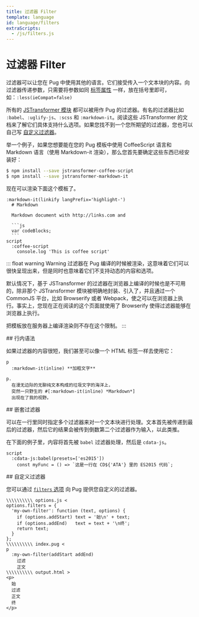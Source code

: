 ```yaml
---
title: 过滤器 Filter
template: language
id: language/filters
extraScripts:
  - /js/filters.js
---
```


# 过滤器 Filter

过滤器可以让您在 Pug 中使用其他的语言。它们接受传入一个文本块的内容。向过滤器传递参数，只需要将参数如同 [标签属性][tag attributes] 一样，放在括号里即可，如：`:less(ieCompat=false)`

所有的 [JSTransformer 模块][JSTransformer modules] 都可以被用作 Pug 的过滤器。有名的过滤器比如 `:babel`、`:uglify-js`、`:scss` 和 `:markdown-it`。阅读这些 JSTransformer 的文档来了解它们具体支持什么选项。如果您找不到一个您所期望的过滤器，您也可以自己写 [自定义过滤器][custom filter]。

举一个例子，如果您想要能在您的 Pug 模板中使用 CoffeeScript 语言和 Markdown 语言（使用 Markdown-it 渲染），那么您首先要确定这些东西已经安装好：

```sh
$ npm install --save jstransformer-coffee-script
$ npm install --save jstransformer-markdown-it
```

现在可以渲染下面这个模板了。

~~~pug-preview
:markdown-it(linkify langPrefix='highlight-')
  # Markdown

  Markdown document with http://links.com and

  ```js
  var codeBlocks;
  ```
script
  :coffee-script
    console.log 'This is coffee script'
~~~

::: float warning Warning
过滤器在 Pug 编译的时候被渲染，这意味着它们可以很快呈现出来，但是同时也意味着它们不支持动态的内容和选项。

默认情况下，基于 JSTransformer 的过滤器在浏览器上编译的时候也是不可用的，除非那个 JSTransformer 模块被明确地封装、引入了，并且通过一个 CommonJS 平台，比如 Browserify 或者 Webpack，使之可以在浏览器上执行。事实上，您现在正在阅读的这个页面就使用了 Browserify 使得过滤器能够在浏览器上执行。

把模板放在服务器上编译渲染则不存在这个限制。
:::

<span id="to-do" />
## 行内语法

如果过滤器的内容很短，我们甚至可以像一个 HTML 标签一样去使用它：

```pug-preview
p
  :markdown-it(inline) **加粗文字**

p.
  在漫无边际的无聊纯文本构成的垃圾文字的海洋上，
  突然一只野生的 #[:markdown-it(inline) *Markdown*]
  出现在了我的视野。
```

<span id="to-do" />
## 嵌套过滤器

可以在一行里同时指定多个过滤器来对一个文本块进行处理。文本首先被传递到最后的过滤器，然后它的结果会被传到倒数第二个过滤器作为输入，以此类推。

在下面的例子里，内容将首先被 `babel` 过滤器处理，然后是 `cdata-js`。

```pug-preview
script
  :cdata-js:babel(presets=['es2015'])
    const myFunc = () => `这是一行在 CD${'ATA'} 里的 ES2015 代码`;
```

<span id="to-do" />
## 自定义过滤器

您可以通过 [`filters` 选项][options] 向 Pug 提供您自定义的过滤器。

```pug-preview-readonly demo
\\\\\\\\\\ options.js <
options.filters = {
  'my-own-filter': function (text, options) {
    if (options.addStart) text = '始\n' + text;
    if (options.addEnd)   text = text + '\n终';
    return text;
  }
};
\\\\\\\\\\ index.pug <
p
  :my-own-filter(addStart addEnd)
    过滤
    正文
\\\\\\\\\\ output.html >
<p>
  始
  过滤
  正文
  终
</p>
```

[tag attributes]: attributes.html
[options]: ../api/reference.html#options
[JSTransformer modules]: https://www.npmjs.com/browse/keyword/jstransformer
[custom filter]: #custom-filters
